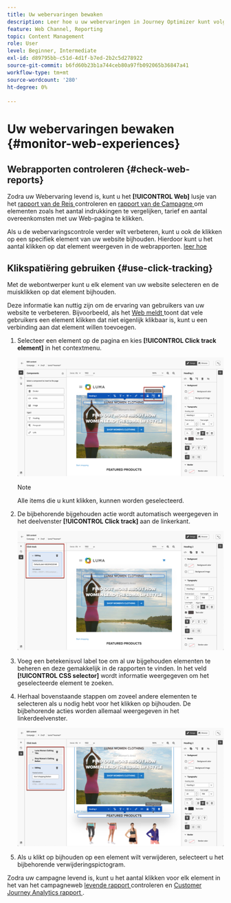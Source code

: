 ```yaml
---
title: Uw webervaringen bewaken
description: Leer hoe u uw webervaringen in Journey Optimizer kunt volgen
feature: Web Channel, Reporting
topic: Content Management
role: User
level: Beginner, Intermediate
exl-id: d89795bb-c51d-4d1f-b7ed-2b2c5d278922
source-git-commit: b6fd60b23b1a744ceb80a97fb092065b36847a41
workflow-type: tm+mt
source-wordcount: '280'
ht-degree: 0%

---
```


# Uw webervaringen bewaken {#monitor-web-experiences}

## Webrapporten controleren {#check-web-reports}

Zodra uw Webervaring levend is, kunt u het **[!UICONTROL Web]** lusje van het [ rapport van de Reis ](../reports/journey-global-report-cja-web.md) controleren en [ rapport van de Campagne ](../reports/campaign-global-report-cja-web.md) om elementen zoals het aantal indrukkingen te vergelijken, tarief en aantal overeenkomsten met uw Web-pagina te klikken.

<!--You can check the **[!UICONTROL Web]** tab of the campaign reports. Learn more about the campaign web [live report](../reports/campaign-live-report.md#web-tab) and [global report](../reports/campaign-global-report-cja.md#web).-->

Als u de webervaringscontrole verder wilt verbeteren, kunt u ook de klikken op een specifiek element van uw website bijhouden. Hierdoor kunt u het aantal klikken op dat element weergeven in de webrapporten. [ leer hoe ](#use-click-tracing)

## Klikspatiëring gebruiken {#use-click-tracking}

Met de webontwerper kunt u elk element van uw website selecteren en de muisklikken op dat element bijhouden.

Deze informatie kan nuttig zijn om de ervaring van gebruikers van uw website te verbeteren. Bijvoorbeeld, als het [ Web meldt ](../reports/campaign-global-report-cja-web.md) toont dat vele gebruikers een element klikken dat niet eigenlijk klikbaar is, kunt u een verbinding aan dat element willen toevoegen.

1. Selecteer een element op de pagina en kies **[!UICONTROL Click track element]** in het contextmenu.

   ![](assets/web-designer-click-track.png)

   >[!NOTE]
   >
   >Alle items die u kunt klikken, kunnen worden geselecteerd.

1. De bijbehorende bijgehouden actie wordt automatisch weergegeven in het deelvenster **[!UICONTROL Click track]** aan de linkerkant.

   ![](assets/web-designer-click-track-pane.png)

1. Voeg een betekenisvol label toe om al uw bijgehouden elementen te beheren en deze gemakkelijk in de rapporten te vinden. In het veld **[!UICONTROL CSS selector]** wordt informatie weergegeven om het geselecteerde element te zoeken.

1. Herhaal bovenstaande stappen om zoveel andere elementen te selecteren als u nodig hebt voor het klikken op bijhouden. De bijbehorende acties worden allemaal weergegeven in het linkerdeelvenster.

   ![](assets/web-designer-click-tracking-actions.png)

1. Als u klikt op bijhouden op een element wilt verwijderen, selecteert u het bijbehorende verwijderingspictogram.

Zodra uw campagne levend is, kunt u het aantal klikken voor elk element in het van het campagneweb [ levende rapport ](../reports/campaign-live-report.md#web-tab) controleren en [ Customer Journey Analytics rapport ](../reports/campaign-global-report-cja-web.md).

